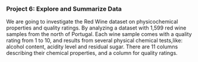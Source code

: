 ### Project 6: Explore and Summarize Data
We are going to investigate the Red Wine dataset on physicochemical properties and quality ratings. By analyzing a dataset with 1,599 red wine samples from the north of Portugal. Each wine sample comes with a quality rating from 1 to 10, and results from several physical chemical tests,like: alcohol content, acidity level and residual sugar. There are 11 columns describing their chemical properties, and a column for quality ratings.
